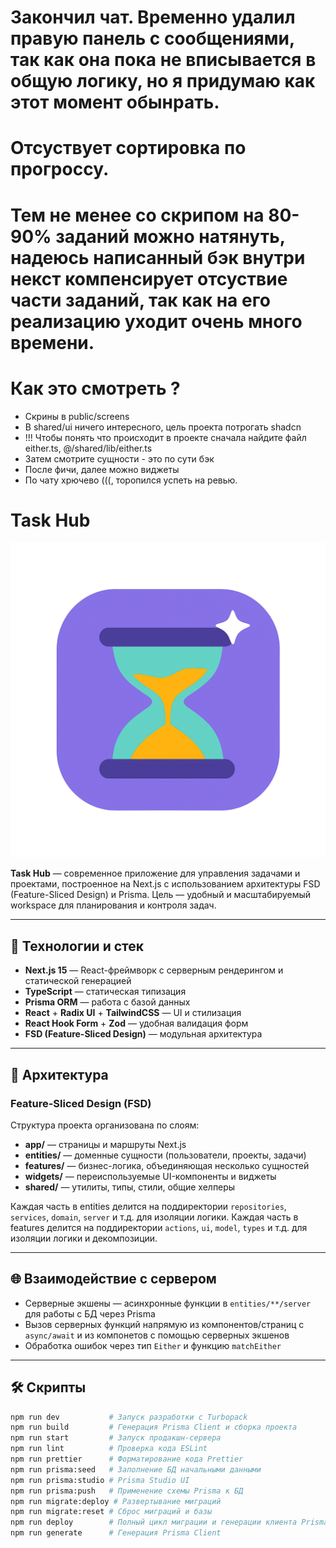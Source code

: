 # Закончил чат. Временно удалил правую панель с сообщениями, так как она пока не вписывается в общую логику, но я придумаю как этот момент обынрать.

# Отсуствует сортировка по прогроссу.

# Тем не менее со скрипом на 80-90% заданий можно натянуть, надеюсь написанный бэк внутри некст компенсирует отсуствие части заданий, так как на его реализацию уходит очень много времени.

# Как это смотреть ?

- Скрины в public/screens
- В shared/ui ничего интересного, цель проекта потрогать shadcn
- !!! Чтобы понять что происходит в проекте сначала найдите файл either.ts, @/shared/lib/either.ts
- Затем смотрите сущности - это по сути бэк
- После фичи, далее можно виджеты
- По чату хрючево (((, торопился успеть на ревью.

# Task Hub

![Task Hub Logo](./public/logo.png)

**Task Hub** — современное приложение для управления задачами и проектами, построенное на Next.js с использованием архитектуры FSD (Feature-Sliced Design) и Prisma.
Цель — удобный и масштабируемый workspace для планирования и контроля задач.

---

## 🚀 Технологии и стек

- **Next.js 15** — React-фреймворк с серверным рендерингом и статической генерацией
- **TypeScript** — статическая типизация
- **Prisma ORM** — работа с базой данных
- **React** + **Radix UI** + **TailwindCSS** — UI и стилизация
- **React Hook Form** + **Zod** — удобная валидация форм
- **FSD (Feature-Sliced Design)** — модульная архитектура

---

## 📐 Архитектура

### Feature-Sliced Design (FSD)

Структура проекта организована по слоям:

- **app/** — страницы и маршруты Next.js
- **entities/** — доменные сущности (пользователи, проекты, задачи)
- **features/** — бизнес-логика, объединяющая несколько сущностей
- **widgets/** — переиспользуемые UI-компоненты и виджеты
- **shared/** — утилиты, типы, стили, общие хелперы

Каждая часть в entities делится на поддиректории `repositories`, `services`, `domain`, `server` и т.д. для изоляции логики.
Каждая часть в features делится на поддиректории `actions`, `ui`, `model`, `types` и т.д. для изоляции логики и декомпозиции.

---

## 🌐 Взаимодействие с сервером

- Серверные экшены — асинхронные функции в `entities/**/server` для работы с БД через Prisma
- Вызов серверных функций напрямую из компонентов/страниц с `async/await` и из компонетов с помощью серверных экшенов
- Обработка ошибок через тип `Either` и функцию `matchEither`

---

## 🛠 Скрипты

```bash
npm run dev           # Запуск разработки с Turbopack
npm run build         # Генерация Prisma Client и сборка проекта
npm run start         # Запуск продакшн-сервера
npm run lint          # Проверка кода ESLint
npm run prettier      # Форматирование кода Prettier
npm run prisma:seed   # Заполнение БД начальными данными
npm run prisma:studio # Prisma Studio UI
npm run prisma:push   # Применение схемы Prisma к БД
npm run migrate:deploy # Развертывание миграций
npm run migrate:reset # Сброс миграций и базы
npm run deploy        # Полный цикл миграции и генерации клиента Prisma
npm run generate      # Генерация Prisma Client

```
